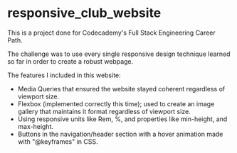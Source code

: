 # responsive_club_website
This is a project done for Codecademy's Full Stack Engineering Career Path.

The challenge was to use every single responsive design technique learned so far in order to create a robust webpage.

The features I included in this website:
- Media Queries that ensured the website stayed coherent regardless of viewport size.
- Flexbox (implemented correctly this time); used to create an image gallery that maintains it format regardless of viewport size.
- Using responsive units like Rem, %, and properties like min-height, and max-height.
- Buttons in the navigation/header section with a hover animation made with "@keyframes" in CSS.
